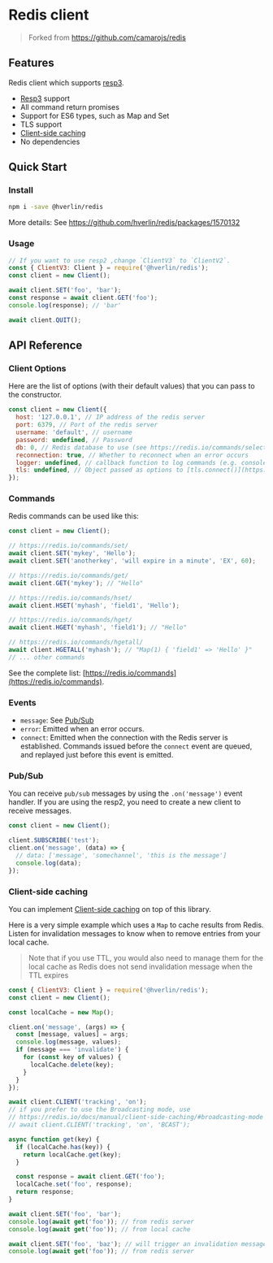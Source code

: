 # Redis client

> Forked from https://github.com/camarojs/redis

## Features

Redis client which supports [resp3](https://github.com/antirez/RESP3/blob/master/spec.md).

- [Resp3](https://github.com/antirez/RESP3/blob/master/spec.md) support
- All command return promises
- Support for ES6 types, such as Map and Set
- TLS support
- [Client-side caching](#client-side-caching)
- No dependencies

## Quick Start

### Install

```bash
npm i -save @hverlin/redis
```
More details: See https://github.com/hverlin/redis/packages/1570132

### Usage

```js
// If you want to use resp2 ,change `ClientV3` to `ClientV2`.
const { ClientV3: Client } = require('@hverlin/redis');
const client = new Client();

await client.SET('foo', 'bar');
const response = await client.GET('foo');
console.log(response); // 'bar'

await client.QUIT();
```

## API Reference

### Client Options

Here are the list of options (with their default values) that you can pass to the constructor.

```js
const client = new Client({
  host: '127.0.0.1', // IP address of the redis server
  port: 6379, // Port of the redis server
  username: 'default', // username
  password: undefined, // Password
  db: 0, // Redis database to use (see https://redis.io/commands/select/)
  reconnection: true, // Whether to reconnect when an error occurs
  logger: undefined, // callback function to log commands (e.g. console.log)
  tls: undefined, // Object passed as options to [tls.connect()](https://nodejs.org/api/tls.html#tls_tls_connect_options_callback)
});
```

### Commands

Redis commands can be used like this:

```js
const client = new Client();

// https://redis.io/commands/set/
await client.SET('mykey', 'Hello');
await client.SET('anotherkey', 'will expire in a minute', 'EX', 60);

// https://redis.io/commands/get/
await client.GET('mykey'); // "Hello"

// https://redis.io/commands/hset/
await client.HSET('myhash', 'field1', 'Hello');

// https://redis.io/commands/hget/
await client.HGET('myhash', 'field1'); // "Hello"

// https://redis.io/commands/hgetall/
await client.HGETALL('myhash'); // "Map(1) { 'field1' => 'Hello' }"
// ... other commands
```

See the complete list: [https://redis.io/commands](https://redis.io/commands).

### Events

- `message`: See [Pub/Sub](#Pub/Sub)
- `error`: Emitted when an error occurs.
- `connect`: Emitted when the connection with the Redis server is established. Commands issued before the `connect` event are queued, and replayed just before this event is emitted.

### Pub/Sub

You can receive `pub/sub` messages by using the `.on('message')` event handler.
If you are using the resp2, you need to create a new client to receive messages.

```js
const client = new Client();

client.SUBSCRIBE('test');
client.on('message', (data) => {
  // data: ['message', 'somechannel', 'this is the message']
  console.log(data);
});
```

### Client-side caching

You can implement [Client-side caching](https://redis.io/docs/manual/client-side-caching/) on top of this library.

Here is a very simple example which uses a `Map` to cache results from Redis.
Listen for invalidation messages to know when to remove entries from your local cache.

> Note that if you use TTL, you would also need to manage them for the local cache as Redis does not send invalidation message when the TTL expires

```js
const { ClientV3: Client } = require('@hverlin/redis');
const client = new Client();

const localCache = new Map();

client.on('message', (args) => {
  const [message, values] = args;
  console.log(message, values);
  if (message === 'invalidate') {
    for (const key of values) {
      localCache.delete(key);
    }
  }
});

await client.CLIENT('tracking', 'on');
// if you prefer to use the Broadcasting mode, use
// https://redis.io/docs/manual/client-side-caching/#broadcasting-mode
// await client.CLIENT('tracking', 'on', 'BCAST');

async function get(key) {
  if (localCache.has(key)) {
    return localCache.get(key);
  }

  const response = await client.GET('foo');
  localCache.set('foo', response);
  return response;
}

await client.SET('foo', 'bar');
console.log(await get('foo')); // from redis server
console.log(await get('foo')); // from local cache

await client.SET('foo', 'baz'); // will trigger an invalidation message
console.log(await get('foo')); // from redis server
```
